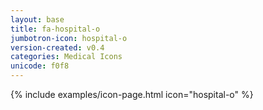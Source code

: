 ```yaml
---
layout: base
title: fa-hospital-o
jumbotron-icon: hospital-o
version-created: v0.4
categories: Medical Icons
unicode: f0f8
---
```


{% include examples/icon-page.html icon="hospital-o" %}
